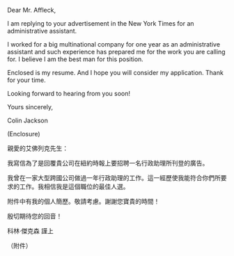 Dear Mr. Affleck,

I am replying to your advertisement in the New York Times for an
administrative assistant.

I worked for a big multinational company for one year as an
administrative assistant and such experience has prepared me for the
work you are calling for. I believe I am the best man for this position.

Enclosed is my resume. And I hope you will consider my application.
Thank for your time.

Looking forward to hearing from you soon!

Yours sincerely,

Colin Jackson

(Enclosure)

親愛的艾佛列克先生：

我寫信為了是回覆貴公司在紐約時報上要招聘一名行政助理所刊登的廣告。

我曾在一家大型跨國公司做過一年行政助理的工作。這一經歷使我能符合你們所要求的工作。我相信我是這個職位的最佳人選。

附件中有我的個人簡歷。敬請考慮。謝謝您寶貴的時間！

殷切期待您的回音！

科林‧傑克森 謹上

（附件）

